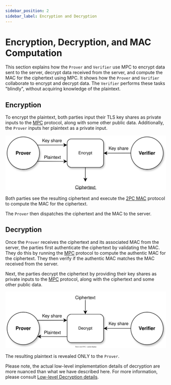 ```yaml
---
sidebar_position: 2
sidebar_label: Encryption and Decryption
---
```


# Encryption, Decryption, and MAC Computation

This section explains how the `Prover` and `Verifier` use MPC to encrypt data sent to the server, decrypt data received from the server, and compute the MAC for the ciphertext using MPC. It shows how the `Prover` and `Verifier` collaborate to encrypt and decrypt data. The `Verifier` performs these tasks "blindly", without acquiring knowledge of the plaintext.

## Encryption

To encrypt the plaintext, both parties input their TLS key shares as private inputs to the [MPC](../../mpc/deap.md) protocol, along with some other public data. Additionally, the `Prover` inputs her plaintext as a private input.

![Encryption](../../diagrams/mpc-encryption.svg)

Both parties see the resulting ciphertext and execute the [2PC MAC](../../mpc/mac.md) protocol to compute the MAC for the ciphertext.

The `Prover` then dispatches the ciphertext and the MAC to the server.

## Decryption

Once the `Prover` receives the ciphertext and its associated MAC from the server, the parties first authenticate the ciphertext by validating the MAC. They do this by running the [MPC](../../mpc/mac.md) protocol to compute the authentic MAC for the ciphertext. They then verify if the authentic MAC matches the MAC received from the server.

Next, the parties decrypt the ciphertext by providing their key shares as private inputs to the [MPC](../../mpc/deap.md) protocol, along with the ciphertext and some other public data.

![Decryption](../../diagrams/mpc-decryption.svg)

The resulting plaintext is revealed ONLY to the `Prover`.

Please note, the actual low-level implementation details of decryption are more nuanced than what we have described here. For more information, please consult [Low-level Decryption details](../../mpc/encryption.md).
